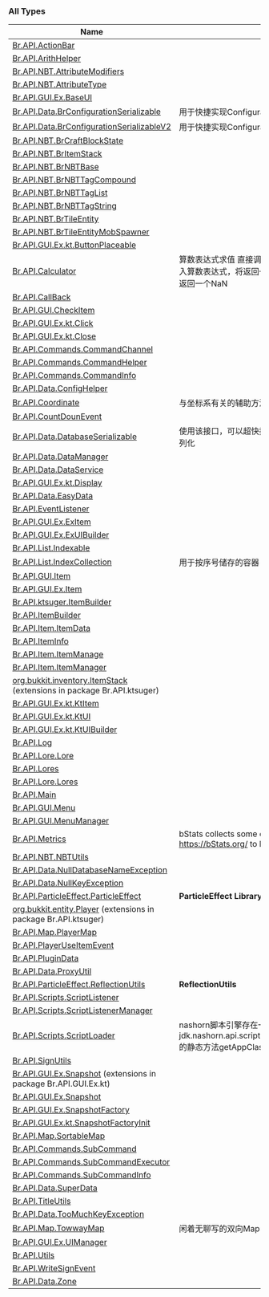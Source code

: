 

### All Types

| Name | Summary |
|---|---|
| [Br.API.ActionBar](../-br.-a-p-i/-action-bar/index.md) |  |
| [Br.API.ArithHelper](../-br.-a-p-i/-arith-helper/index.md) |  |
| [Br.API.NBT.AttributeModifiers](../-br.-a-p-i.-n-b-t/-attribute-modifiers/index.md) |  |
| [Br.API.NBT.AttributeType](../-br.-a-p-i.-n-b-t/-attribute-type/index.md) |  |
| [Br.API.GUI.Ex.BaseUI](../-br.-a-p-i.-g-u-i.-ex/-base-u-i/index.md) |  |
| [Br.API.Data.BrConfigurationSerializable](../-br.-a-p-i.-data/-br-configuration-serializable/index.md) | 用于快捷实现ConfigurationSerializable |
| [Br.API.Data.BrConfigurationSerializableV2](../-br.-a-p-i.-data/-br-configuration-serializable-v2/index.md) | 用于快捷实现ConfigurationSerializable |
| [Br.API.NBT.BrCraftBlockState](../-br.-a-p-i.-n-b-t/-br-craft-block-state/index.md) |  |
| [Br.API.NBT.BrItemStack](../-br.-a-p-i.-n-b-t/-br-item-stack/index.md) |  |
| [Br.API.NBT.BrNBTBase](../-br.-a-p-i.-n-b-t/-br-n-b-t-base/index.md) |  |
| [Br.API.NBT.BrNBTTagCompound](../-br.-a-p-i.-n-b-t/-br-n-b-t-tag-compound/index.md) |  |
| [Br.API.NBT.BrNBTTagList](../-br.-a-p-i.-n-b-t/-br-n-b-t-tag-list/index.md) |  |
| [Br.API.NBT.BrNBTTagString](../-br.-a-p-i.-n-b-t/-br-n-b-t-tag-string/index.md) |  |
| [Br.API.NBT.BrTileEntity](../-br.-a-p-i.-n-b-t/-br-tile-entity/index.md) |  |
| [Br.API.NBT.BrTileEntityMobSpawner](../-br.-a-p-i.-n-b-t/-br-tile-entity-mob-spawner/index.md) |  |
| [Br.API.GUI.Ex.kt.ButtonPlaceable](../-br.-a-p-i.-g-u-i.-ex.kt/-button-placeable.md) |  |
| [Br.API.Calculator](../-br.-a-p-i/-calculator/index.md) | 算数表达式求值 直接调用Calculator的类方法conversion() 传入算数表达式，将返回一个浮点值结果 如果计算过程错误，将返回一个NaN |
| [Br.API.CallBack](../-br.-a-p-i/-call-back/index.md) |  |
| [Br.API.GUI.CheckItem](../-br.-a-p-i.-g-u-i/-check-item/index.md) |  |
| [Br.API.GUI.Ex.kt.Click](../-br.-a-p-i.-g-u-i.-ex.kt/-click.md) |  |
| [Br.API.GUI.Ex.kt.Close](../-br.-a-p-i.-g-u-i.-ex.kt/-close.md) |  |
| [Br.API.Commands.CommandChannel](../-br.-a-p-i.-commands/-command-channel/index.md) |  |
| [Br.API.Commands.CommandHelper](../-br.-a-p-i.-commands/-command-helper/index.md) |  |
| [Br.API.Commands.CommandInfo](../-br.-a-p-i.-commands/-command-info/index.md) |  |
| [Br.API.Data.ConfigHelper](../-br.-a-p-i.-data/-config-helper/index.md) |  |
| [Br.API.Coordinate](../-br.-a-p-i/-coordinate/index.md) | 与坐标系有关的辅助方法 |
| [Br.API.CountDounEvent](../-br.-a-p-i/-count-doun-event/index.md) |  |
| [Br.API.Data.DatabaseSerializable](../-br.-a-p-i.-data/-database-serializable/index.md) | 使用该接口，可以超快捷实现对象在数据库中的序列化与反序列化 |
| [Br.API.Data.DataManager](../-br.-a-p-i.-data/-data-manager/index.md) |  |
| [Br.API.Data.DataService](../-br.-a-p-i.-data/-data-service/index.md) |  |
| [Br.API.GUI.Ex.kt.Display](../-br.-a-p-i.-g-u-i.-ex.kt/-display.md) |  |
| [Br.API.Data.EasyData](../-br.-a-p-i.-data/-easy-data/index.md) |  |
| [Br.API.EventListener](../-br.-a-p-i/-event-listener/index.md) |  |
| [Br.API.GUI.Ex.ExItem](../-br.-a-p-i.-g-u-i.-ex/-ex-item/index.md) |  |
| [Br.API.GUI.Ex.ExUIBuilder](../-br.-a-p-i.-g-u-i.-ex/-ex-u-i-builder/index.md) |  |
| [Br.API.List.Indexable](../-br.-a-p-i.-list/-indexable/index.md) |  |
| [Br.API.List.IndexCollection](../-br.-a-p-i.-list/-index-collection/index.md) | 用于按序号储存的容器 |
| [Br.API.GUI.Item](../-br.-a-p-i.-g-u-i/-item/index.md) |  |
| [Br.API.GUI.Ex.Item](../-br.-a-p-i.-g-u-i.-ex/-item/index.md) |  |
| [Br.API.ktsuger.ItemBuilder](../-br.-a-p-i.ktsuger/-item-builder/index.md) |  |
| [Br.API.ItemBuilder](../-br.-a-p-i/-item-builder/index.md) |  |
| [Br.API.Item.ItemData](../-br.-a-p-i.-item/-item-data/index.md) |  |
| [Br.API.ItemInfo](../-br.-a-p-i/-item-info/index.md) |  |
| [Br.API.Item.ItemManage](../-br.-a-p-i.-item/-item-manage/index.md) |  |
| [Br.API.Item.ItemManager](../-br.-a-p-i.-item/-item-manager/index.md) |  |
| [org.bukkit.inventory.ItemStack](../-br.-a-p-i.ktsuger/org.bukkit.inventory.-item-stack/index.md) (extensions in package Br.API.ktsuger) |  |
| [Br.API.GUI.Ex.kt.KtItem](../-br.-a-p-i.-g-u-i.-ex.kt/-kt-item/index.md) |  |
| [Br.API.GUI.Ex.kt.KtUI](../-br.-a-p-i.-g-u-i.-ex.kt/-kt-u-i/index.md) |  |
| [Br.API.GUI.Ex.kt.KtUIBuilder](../-br.-a-p-i.-g-u-i.-ex.kt/-kt-u-i-builder/index.md) |  |
| [Br.API.Log](../-br.-a-p-i/-log/index.md) |  |
| [Br.API.Lore.Lore](../-br.-a-p-i.-lore/-lore/index.md) |  |
| [Br.API.Lores](../-br.-a-p-i/-lores/index.md) |  |
| [Br.API.Lore.Lores](../-br.-a-p-i.-lore/-lores/index.md) |  |
| [Br.API.Main](../-br.-a-p-i/-main/index.md) |  |
| [Br.API.GUI.Menu](../-br.-a-p-i.-g-u-i/-menu/index.md) |  |
| [Br.API.GUI.MenuManager](../-br.-a-p-i.-g-u-i/-menu-manager/index.md) |  |
| [Br.API.Metrics](../-br.-a-p-i/-metrics/index.md) | bStats collects some data for plugin authors. Check out https://bStats.org/ to learn more about bStats! |
| [Br.API.NBT.NBTUtils](../-br.-a-p-i.-n-b-t/-n-b-t-utils/index.md) |  |
| [Br.API.Data.NullDatabaseNameException](../-br.-a-p-i.-data/-null-database-name-exception/index.md) |  |
| [Br.API.Data.NullKeyException](../-br.-a-p-i.-data/-null-key-exception/index.md) |  |
| [Br.API.ParticleEffect.ParticleEffect](../-br.-a-p-i.-particle-effect/-particle-effect/index.md) | **ParticleEffect Library**  |
| [org.bukkit.entity.Player](../-br.-a-p-i.ktsuger/org.bukkit.entity.-player/index.md) (extensions in package Br.API.ktsuger) |  |
| [Br.API.Map.PlayerMap](../-br.-a-p-i.-map/-player-map/index.md) |  |
| [Br.API.PlayerUseItemEvent](../-br.-a-p-i/-player-use-item-event/index.md) |  |
| [Br.API.PluginData](../-br.-a-p-i/-plugin-data/index.md) |  |
| [Br.API.Data.ProxyUtil](../-br.-a-p-i.-data/-proxy-util/index.md) |  |
| [Br.API.ParticleEffect.ReflectionUtils](../-br.-a-p-i.-particle-effect/-reflection-utils/index.md) | **ReflectionUtils**  |
| [Br.API.Scripts.ScriptListener](../-br.-a-p-i.-scripts/-script-listener/index.md) |  |
| [Br.API.Scripts.ScriptListenerManager](../-br.-a-p-i.-scripts/-script-listener-manager/index.md) |  |
| [Br.API.Scripts.ScriptLoader](../-br.-a-p-i.-scripts/-script-loader/index.md) | nashorn脚本引擎存在一个明显的BUG 位于 jdk.nashorn.api.scripting.NashornScriptEngineFactory:431的静态方法getAppClassLoader 其中字节码描述如下:  |
| [Br.API.SignUtils](../-br.-a-p-i/-sign-utils/index.md) |  |
| [Br.API.GUI.Ex.Snapshot](../-br.-a-p-i.-g-u-i.-ex.kt/-br.-a-p-i.-g-u-i.-ex.-snapshot/index.md) (extensions in package Br.API.GUI.Ex.kt) |  |
| [Br.API.GUI.Ex.Snapshot](../-br.-a-p-i.-g-u-i.-ex/-snapshot/index.md) |  |
| [Br.API.GUI.Ex.SnapshotFactory](../-br.-a-p-i.-g-u-i.-ex/-snapshot-factory/index.md) |  |
| [Br.API.GUI.Ex.kt.SnapshotFactoryInit](../-br.-a-p-i.-g-u-i.-ex.kt/-snapshot-factory-init.md) |  |
| [Br.API.Map.SortableMap](../-br.-a-p-i.-map/-sortable-map/index.md) |  |
| [Br.API.Commands.SubCommand](../-br.-a-p-i.-commands/-sub-command/index.md) |  |
| [Br.API.Commands.SubCommandExecutor](../-br.-a-p-i.-commands/-sub-command-executor/index.md) |  |
| [Br.API.Commands.SubCommandInfo](../-br.-a-p-i.-commands/-sub-command-info/index.md) |  |
| [Br.API.Data.SuperData](../-br.-a-p-i.-data/-super-data/index.md) |  |
| [Br.API.TitleUtils](../-br.-a-p-i/-title-utils/index.md) |  |
| [Br.API.Data.TooMuchKeyException](../-br.-a-p-i.-data/-too-much-key-exception/index.md) |  |
| [Br.API.Map.TowwayMap](../-br.-a-p-i.-map/-towway-map/index.md) | 闲着无聊写的双向Map 虽然本质还是HashMap |
| [Br.API.GUI.Ex.UIManager](../-br.-a-p-i.-g-u-i.-ex/-u-i-manager/index.md) |  |
| [Br.API.Utils](../-br.-a-p-i/-utils/index.md) |  |
| [Br.API.WriteSignEvent](../-br.-a-p-i/-write-sign-event/index.md) |  |
| [Br.API.Data.Zone](../-br.-a-p-i.-data/-zone/index.md) |  |
